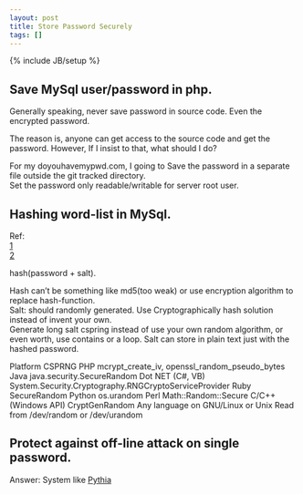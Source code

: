 ```yaml
---
layout: post
title: Store Password Securely
tags: []
---
```

{% include JB/setup %}
## Save MySql user/password in php.   

Generally speaking, never save password in source code. Even the encrypted password. 

The reason is, anyone can get access to the source code and get the password. However, If I insist to that, what should I do?

For my doyouhavemypwd.com, I going to 
Save the password in a separate file outside the git tracked directory.   
Set the password only readable/writable for server root user.  

## Hashing word-list in MySql.

 Ref:  
  [1](https://alias.io/2010/01/store-passwords-safely-with-php-and-mysql/)   
  [2](https://crackstation.net/hashing-security.htm)   

  hash(password + salt).

  Hash can’t be something like md5(too weak) or use encryption algorithm to replace hash-function.  
  Salt: should randomly generated. 
  Use Cryptographically hash solution instead of invent your own.  
  Generate long salt cspring instead of use your own random algorithm, or even worth, use contains or a loop. 
  Salt can store in plain text just with the hashed password.  


  Platform
  CSPRNG
  PHP
  mcrypt_create_iv, openssl_random_pseudo_bytes
  Java
  java.security.SecureRandom
  Dot NET (C#, VB)
  System.Security.Cryptography.RNGCryptoServiceProvider
  Ruby
  SecureRandom
  Python
  os.urandom
  Perl
  Math::Random::Secure
  C/C++ (Windows API)
  CryptGenRandom
  Any language on GNU/Linux or Unix
  Read from /dev/random or /dev/urandom



## Protect against off-line attack on single password.  
  Answer: 
  System like [Pythia](https://www.usenix.org/node/190917) 



